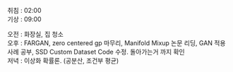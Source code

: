 취침 : 02:00  
기상 : 09:00  
  
오전 : 화장실, 집 청소  
오후 : FARGAN, zero centered gp 마무리, Manifold Mixup 논문 리딩, GAN 적용사례 공부, SSD Custom Dataset Code 수정. 돌아가는거 까지 확인  
저녁 : 이상화 확률론. (공분산, 조건부 평균)
